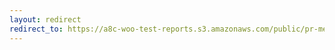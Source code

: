 ```yaml
---
layout: redirect
redirect_to: https://a8c-woo-test-reports.s3.amazonaws.com/public/pr-merge/41794/e2e/index.html
---
```

